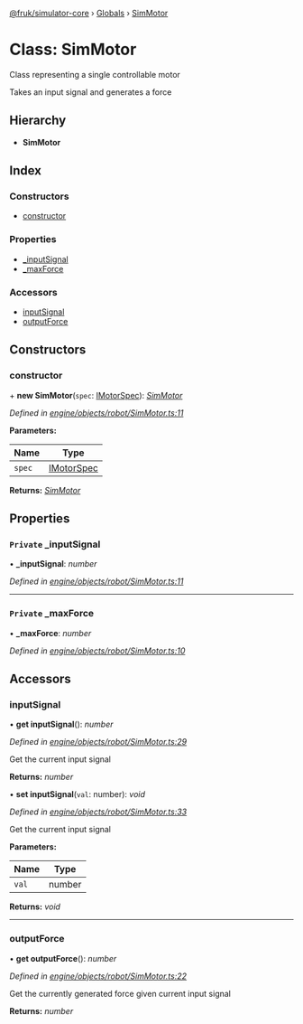 [@fruk/simulator-core](../README.md) › [Globals](../globals.md) › [SimMotor](simmotor.md)

# Class: SimMotor

Class representing a single controllable motor

Takes an input signal and generates a force

## Hierarchy

* **SimMotor**

## Index

### Constructors

* [constructor](simmotor.md#constructor)

### Properties

* [_inputSignal](simmotor.md#private-_inputsignal)
* [_maxForce](simmotor.md#private-_maxforce)

### Accessors

* [inputSignal](simmotor.md#inputsignal)
* [outputForce](simmotor.md#outputforce)

## Constructors

###  constructor

\+ **new SimMotor**(`spec`: [IMotorSpec](../interfaces/imotorspec.md)): *[SimMotor](simmotor.md)*

*Defined in [engine/objects/robot/SimMotor.ts:11](https://github.com/zhiquanyeo/SimulatorCore/blob/f1bf202/src/engine/objects/robot/SimMotor.ts#L11)*

**Parameters:**

Name | Type |
------ | ------ |
`spec` | [IMotorSpec](../interfaces/imotorspec.md) |

**Returns:** *[SimMotor](simmotor.md)*

## Properties

### `Private` _inputSignal

• **_inputSignal**: *number*

*Defined in [engine/objects/robot/SimMotor.ts:11](https://github.com/zhiquanyeo/SimulatorCore/blob/f1bf202/src/engine/objects/robot/SimMotor.ts#L11)*

___

### `Private` _maxForce

• **_maxForce**: *number*

*Defined in [engine/objects/robot/SimMotor.ts:10](https://github.com/zhiquanyeo/SimulatorCore/blob/f1bf202/src/engine/objects/robot/SimMotor.ts#L10)*

## Accessors

###  inputSignal

• **get inputSignal**(): *number*

*Defined in [engine/objects/robot/SimMotor.ts:29](https://github.com/zhiquanyeo/SimulatorCore/blob/f1bf202/src/engine/objects/robot/SimMotor.ts#L29)*

Get the current input signal

**Returns:** *number*

• **set inputSignal**(`val`: number): *void*

*Defined in [engine/objects/robot/SimMotor.ts:33](https://github.com/zhiquanyeo/SimulatorCore/blob/f1bf202/src/engine/objects/robot/SimMotor.ts#L33)*

Get the current input signal

**Parameters:**

Name | Type |
------ | ------ |
`val` | number |

**Returns:** *void*

___

###  outputForce

• **get outputForce**(): *number*

*Defined in [engine/objects/robot/SimMotor.ts:22](https://github.com/zhiquanyeo/SimulatorCore/blob/f1bf202/src/engine/objects/robot/SimMotor.ts#L22)*

Get the currently generated force given current input signal

**Returns:** *number*
